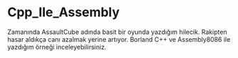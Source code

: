 # Cpp_Ile_Assembly
Zamanında AssaultCube adında basit bir oyunda yazdığım hilecik. Rakipten hasar aldıkça canı azalmak yerine artıyor. Borland C++ ve Assembly8086 ile yazdığım örneği inceleyebilirsiniz.
